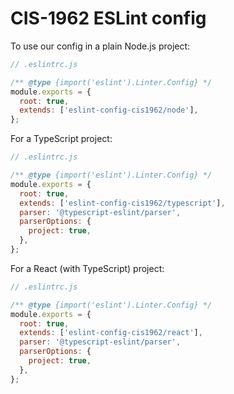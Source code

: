 # CIS-1962 ESLint config

To use our config in a plain Node.js project:

```js
// .eslintrc.js

/** @type {import('eslint').Linter.Config} */
module.exports = {
  root: true,
  extends: ['eslint-config-cis1962/node'],
};
```

For a TypeScript project:

```js
// .eslintrc.js

/** @type {import('eslint').Linter.Config} */
module.exports = {
  root: true,
  extends: ['eslint-config-cis1962/typescript'],
  parser: '@typescript-eslint/parser',
  parserOptions: {
    project: true,
  },
};
```

For a React (with TypeScript) project:

```js
// .eslintrc.js

/** @type {import('eslint').Linter.Config} */
module.exports = {
  root: true,
  extends: ['eslint-config-cis1962/react'],
  parser: '@typescript-eslint/parser',
  parserOptions: {
    project: true,
  },
};
```
